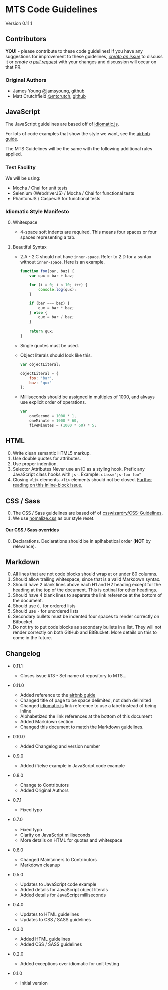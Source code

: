# MTS Code Guidelines
Version 0.11.1


## Contributors
**YOU!** - please contribute to these code guidelines! If you have any
suggestions for improvement to these guidelines, *[create an issue][issue]* to
discuss it or *create a [pull request][pr]* with your changes and discussion
will occur on that PR.


### Original Authors
- James Young [@jamsyoung](http://twitter.com/jamsyoung), [github](https://github.com/jamsyoung)
- Matt Crutchfield [@mtcrutch](https://twitter.com/mtcrutch), [github](https://github.com/mtcrutch)


## JavaScript
The JavaScript guidelines are based off of [idiomatic.js][idiomatic].

For lots of code examples that show the style we want, see the
[airbnb guide][airbnb].

The MTS Guidelines will be the same with the following additional rules applied.


### Test Facility
We will be using:

- Mocha / Chai for unit tests
- Selenium (WebdriverJS) / Mocha / Chai for functional tests
- PhantomJS / CasperJS for functional tests


### Idiomatic Style Manifesto
0. Whitespace
    - 4-space soft indents are required.  This means four spaces or four spaces
      representing a tab.

0. Beautiful Syntax
    - 2.A - 2.C should not have `inner-space`.  Refer to 2.D for a syntax
      without `inner-space`.  Here is an example.
      ```javascript
      function foo(bar, baz) {
          var qux = bar + baz;

          for (i = 0; i < 10; i++) {
              console.log(qux);
          }

          if (bar === baz) {
              qux = bar * baz;
          } else {
              qux = bar / baz;
          }

          return qux;
      }
      ```

    - Single quotes must be used.

    - Object literals should look like this.
      ```javascript
      var objectLiteral;

      objectLiteral = {
          foo: 'bar',
          baz: 'qux'
      };
      ```

    - Milliseconds should be assigned in multiples of 1000, and always use
      explicit order of operations.
      ```javascript
      var
          oneSecond = 1000 * 1,
          oneMinute = 1000 * 60,
          fiveMinutes = (1000 * 60) * 5;
      ```


## HTML
0. Write clean semantic HTML5 markup.
0. Use double quotes for attributes.
0. Use proper indention.
0. Selector Attributes
  Never use an ID as a styling hook.
  Prefix any JavaScript class hooks with `js-`. Example: `class="js-foo foo"`
0. Closing `<li>` elements.
  `<li>` elements should not be closed. [Further reading on this inline-block
  issue.][inline]


## CSS / Sass
0. The CSS / Sass guidelines are based off of [csswizardry/CSS-Guidelines][css].
0. We use [nomalize.css][normalize] as our style reset.


#### Our CSS / Sass overrides
0. Declarations.
  Declarations should be in aplhabetical order (**NOT** by relevance).


## Markdown
0. All lines that are not code blocks should wrap at or under 80 columns.
0. Should allow trailing whitespace, since that is a valid Markdown syntax.
0. Should have 2 blank lines above each H1 and H2 heading except for the
   heading at the top of the document.  This is optinal for other headings.
0. Should have 4 blank lines to separate the link reference at the bottom of
   the document.
0. Should use `0.` for ordered lists
0. Should use `-` for unordered lists
0. Secondary bullets must be indented four spaces to render correctly on
  Bitbucket.
0. Do not try to put code blocks as secondary bullets in a list.  They will not
  render correctly on both GitHub and BitBucket. More details on this to come
  in the future.


## Changelog

- 0.11.1
  - Closes issue #13 - Set name of repository to MTS...

- 0.11.0
  - Added reference to the [airbnb guide][airbnb]
  - Changed title of page to be space delimited, not dash delimited
  - Changed [idiomatic.js][idiomatic] link reference to use a label instead of
    being inline
  - Alphabetized the link references at the bottom of this document
  - Added Markdown section.
  - Changed this document to match the Markdown guidelines.

- 0.10.0
  - Added Changelog and version number

- 0.9.0
  - Added if/else example in JavaScript code example

- 0.8.0
  - Change to Contributors
  - Added Original Authors

- 0.7.1
  - Fixed typo

- 0.7.0
  - Fixed typo
  - Clarity on JavaScript milliseconds
  - More details on HTML for quotes and whitespace

- 0.6.0
  - Changed Maintainers to Contributors
  - Markdown cleanup

- 0.5.0
  - Updates to JavaScript code example
  - Added details for JavaScript object literals
  - Added details for JavaScript milliseconds

- 0.4.0
  - Updates to HTML guidelines
  - Updates to CSS / SASS guidelines

- 0.3.0
  - Added HTML guidelines
  - Added CSS / SASS guidelines

- 0.2.0
  - Added exceptions over idiomatic for unit testing

- 0.1.0
  - Initial version




[airbnb]: https://github.com/airbnb/javascript
[css]: https://github.com/csswizardry/CSS-Guidelines
[idiomatic]: https://github.com/airbnb/javascript
[inline]: http://css-tricks.com/fighting-the-space-between-inline-block-elements/
[issue]: https://github.com/TurnerBroadcasting/MTS-Code-Guidelines/issues/new
[normalize]: http://necolas.github.io/normalize.css/
[pr]: https://github.com/TurnerBroadcasting/MTS-Code-Guidelines/compare/
